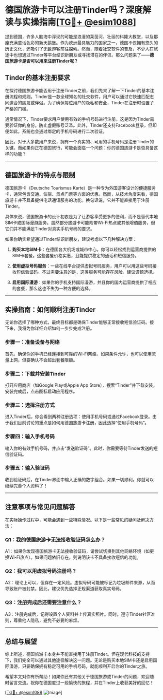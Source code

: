 # 德国旅游卡可以注册Tinder吗？深度解读与实操指南[[TG💪+ @esim1088](https://t.me/s/esim1088)]

提到德国，许多人脑海中浮现的可能是浪漫的莱茵河、壮丽的科隆大教堂，以及那座充满童话色彩的新天鹅堡。作为欧洲最具魅力的国家之一，德国不仅拥有悠久的历史文化，还吸引了无数游客前往探索。然而，随着社交软件的普及，不少人在旅途中也想通过Tinder等平台结识新朋友或寻找潜在的伴侣。那么问题来了——**德国旅游卡是否可以用来注册Tinder呢？**

## Tinder的基本注册要求

在探讨德国旅游卡能否用于注册Tinder之前，我们先来了解一下Tinder的基本注册流程和规则。Tinder是一款全球知名的社交软件，用户可以通过它快速匹配志同道合的朋友或伴侣。为了确保每位用户的隐私和安全，Tinder在注册时设置了严格的门槛。

通常情况下，Tinder要求用户使用有效的手机号码进行注册。这是因为Tinder需要验证你的身份，防止虚假账号泛滥。此外，Tinder还支持Facebook登录，但即便如此，系统也会通过绑定的手机号码进行二次验证。

因此，对于大多数用户来说，拥有一个真实的、可用的手机号码是注册Tinder的关键。而如果你正在德国旅行，可能会面临一个问题：你的德国旅游卡是否具备这样的功能？

---

## 德国旅游卡的特点与限制

德国旅游卡（Deutsche Tourismus Karte）是一种专为外国游客设计的便捷服务卡，通常包含交通、住宿、景点门票等方面的优惠。然而，从技术角度来看，德国旅游卡并不具备提供电话通讯服务的功能。换句话说，它并不能直接用于注册Tinder。

具体来说，德国旅游卡的设计初衷是为了让游客享受更多的便利，而不是替代本地SIM卡或国际漫游服务。虽然部分旅游卡可能附带Wi-Fi热点或其他增值服务，但它们并不能满足Tinder对真实手机号码的要求。

如果你确实希望通过Tinder结识新朋友，建议考虑以下几种解决方案：

1. **购买本地SIM卡**：在德国各大机场或城市中心，你可以轻松找到运营商提供的SIM卡套餐。这些套餐价格实惠，且能提供稳定的通话和短信服务。
   
2. **使用虚拟号码服务**：一些在线平台提供虚拟号码服务，用户可以用这些号码接收短信验证码。不过需要注意的是，这类服务可能存在风险，建议谨慎选择。

3. **启用国际漫游**：如果你的手机支持国际漫游，并且你的国内运营商提供了相应的套餐，那么这也不失为一种方便的选择。

---

## 实操指南：如何顺利注册Tinder

无论你选择了哪种方式，最终目标都是确保Tinder能够正常接收短信验证码。接下来，我将为你详细介绍如何一步步完成注册。

### 步骤一：准备设备与网络

首先，确保你的手机已经连接到可靠的Wi-Fi网络。如果条件允许，也可以使用流量上网，但要确认不会超出套餐限额。

### 步骤二：下载并安装Tinder

打开应用商店（如Google Play或Apple App Store），搜索“Tinder”并下载安装。安装完成后，点击图标启动应用程序。

### 步骤三：选择注册方式

进入Tinder后，你会看到两种注册选项：使用手机号码或通过Facebook登录。由于我们目前讨论的重点是如何用德国旅游卡注册，因此选择“使用手机号码”。

### 步骤四：输入手机号码

输入你的有效手机号码，并点击“发送验证码”。此时，你需要等待Tinder发送的短信验证码。

### 步骤五：输入验证码

收到验证码后，在Tinder界面中输入正确的数字组合。如果一切顺利，你就可以继续完善个人资料了！

---

## 注意事项与常见问题解答

在实际操作过程中，可能会遇到一些特殊情况。以下是一些常见的疑问及解决方法：

### Q1：我的德国旅游卡无法接收验证码怎么办？

A1：如果你发现德国旅游卡无法接收验证码，请尝试切换到其他网络环境（如更换Wi-Fi热点）。如果问题依旧存在，则说明该卡不具备接收短信的功能。

### Q2：我可以用虚拟号码注册吗？

A2：理论上可以，但存在一定风险。虚拟号码可能被标记为垃圾邮件来源，从而导致账户被封禁。因此，建议优先选择正规渠道获取真实号码。

### Q3：注册完成后还需要注意什么？

A3：注册完成后，记得设置个人资料并上传真实照片。同时，遵守Tinder社区准则，尊重他人隐私，避免不必要的麻烦。

---

## 总结与展望

综上所述，德国旅游卡本身并不能直接用于注册Tinder。但在现代科技的支持下，我们完全可以通过其他途径解决这一问题。无论是购买本地SIM卡还是启用国际漫游，只要确保拥有稳定可用的手机号码，就能顺利开启你的Tinder之旅。

希望本文对你有所帮助！如果你还有其他关于德国旅游或Tinder的问题，欢迎随时留言交流。祝你在德国度过一段愉快的旅程，并在Tinder上收获美好的回忆！

[[TG💪+ @esim1088](https://t.me/s/esim1088) ![Image](https://i.postimg.cc/4NQfJmqS/Snipaste-2025-05-13-00-14-12.png)]